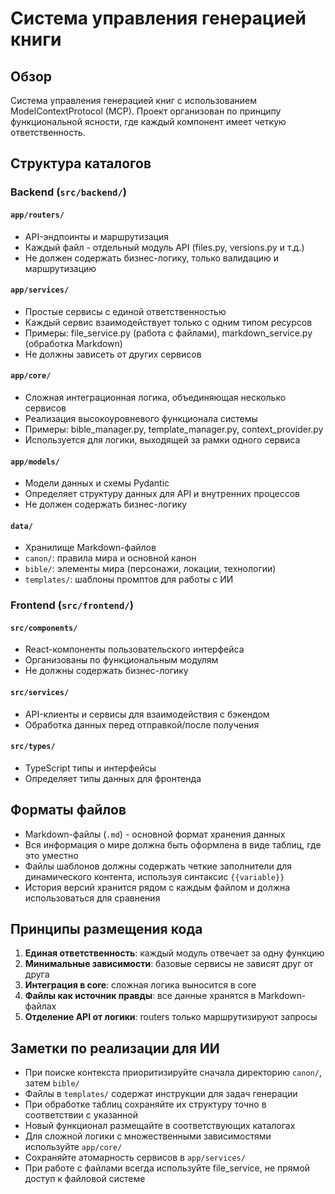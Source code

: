 # Система управления генерацией книги

## Обзор

Система управления генерацией книг с использованием ModelContextProtocol (MCP). Проект организован по принципу функциональной ясности, где каждый компонент имеет четкую ответственность.

## Структура каталогов

### Backend (`src/backend/`)

#### `app/routers/`
- API-эндпоинты и маршрутизация
- Каждый файл - отдельный модуль API (files.py, versions.py и т.д.)
- Не должен содержать бизнес-логику, только валидацию и маршрутизацию

#### `app/services/`
- Простые сервисы с единой ответственностью
- Каждый сервис взаимодействует только с одним типом ресурсов
- Примеры: file_service.py (работа с файлами), markdown_service.py (обработка Markdown)
- Не должны зависеть от других сервисов

#### `app/core/`
- Сложная интеграционная логика, объединяющая несколько сервисов
- Реализация высокоуровневого функционала системы
- Примеры: bible_manager.py, template_manager.py, context_provider.py
- Используется для логики, выходящей за рамки одного сервиса

#### `app/models/`
- Модели данных и схемы Pydantic
- Определяет структуру данных для API и внутренних процессов
- Не должен содержать бизнес-логику

#### `data/`
- Хранилище Markdown-файлов
- `canon/`: правила мира и основной канон
- `bible/`: элементы мира (персонажи, локации, технологии)
- `templates/`: шаблоны промптов для работы с ИИ

### Frontend (`src/frontend/`)

#### `src/components/`
- React-компоненты пользовательского интерфейса
- Организованы по функциональным модулям
- Не должны содержать бизнес-логику

#### `src/services/`
- API-клиенты и сервисы для взаимодействия с бэкендом
- Обработка данных перед отправкой/после получения

#### `src/types/`
- TypeScript типы и интерфейсы
- Определяет типы данных для фронтенда

## Форматы файлов

- Markdown-файлы (`.md`) - основной формат хранения данных
- Вся информация о мире должна быть оформлена в виде таблиц, где это уместно
- Файлы шаблонов должны содержать четкие заполнители для динамического контента, используя синтаксис `{{variable}}`
- История версий хранится рядом с каждым файлом и должна использоваться для сравнения

## Принципы размещения кода

1. **Единая ответственность**: каждый модуль отвечает за одну функцию
2. **Минимальные зависимости**: базовые сервисы не зависят друг от друга
3. **Интеграция в core**: сложная логика выносится в core
4. **Файлы как источник правды**: все данные хранятся в Markdown-файлах
5. **Отделение API от логики**: routers только маршрутизируют запросы

## Заметки по реализации для ИИ

- При поиске контекста приоритизируйте сначала директорию `canon/`, затем `bible/`
- Файлы в `templates/` содержат инструкции для задач генерации
- При обработке таблиц сохраняйте их структуру точно в соответствии с указанной
- Новый функционал размещайте в соответствующих каталогах
- Для сложной логики с множественными зависимостями используйте `app/core/`
- Сохраняйте атомарность сервисов в `app/services/`
- При работе с файлами всегда используйте file_service, не прямой доступ к файловой системе
